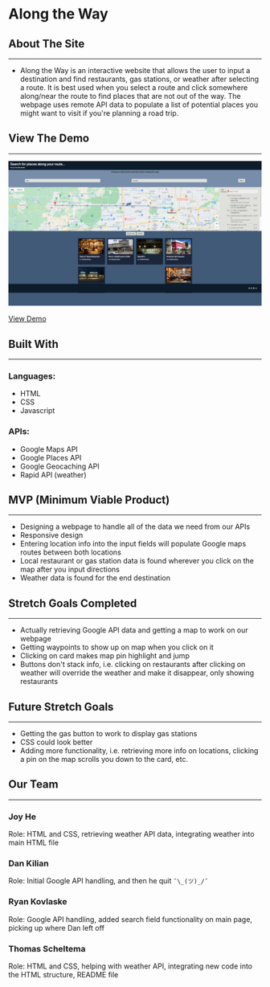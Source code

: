 # Along the Way


## About The Site
***
* Along the Way is an interactive website that allows the user to input a destination and find restaurants, gas stations, or weather after selecting a route. It is best used when you select a route and click somewhere along/near the route to find places that are not out of the way. The webpage uses remote API data to populate a list of potential places you might want to visit if you're planning a road trip.

## View The Demo 
***

![Screenshot](demo.png)

[View Demo](https://drive.google.com/file/d/1BPnQKar0nPot_Hsd5yfDvGYckuqWlVq7/view?usp=sharing)


## Built With
***
### Languages:
* HTML
* CSS
* Javascript
### APIs:
* Google Maps API
* Google Places API 
* Google Geocaching API 
* Rapid API (weather)

## MVP (Minimum Viable Product)
***
* Designing a webpage to handle all of the data we need from our APIs
* Responsive design
* Entering location info into the input fields will populate Google maps routes between both locations
* Local restaurant or gas station data is found wherever you click on the map after you input directions
* Weather data is found for the end destination

## Stretch Goals Completed
***
* Actually retrieving Google API data and getting a map to work on our webpage
* Getting waypoints to show up on map when you click on it 
* Clicking on card makes map pin highlight and jump
* Buttons don't stack info, i.e. clicking on restaurants after clicking on weather will override the weather and make it disappear, only showing restaurants

## Future Stretch Goals
***
* Getting the gas button to work to display gas stations 
* CSS could look better
* Adding more functionality, i.e. retrieving more info on locations, clicking a pin on the map scrolls you down to the card, etc.


## Our Team
***
### Joy He
Role: HTML and CSS, retrieving weather API data, integrating weather into main HTML file
### Dan Kilian
Role: Initial Google API handling, and then he quit `¯\_(ツ)_/¯`
### Ryan Kovlaske
Role: Google API handling, added search field functionality on main page, picking up where Dan left off
### Thomas Scheltema
Role: HTML and CSS, helping with weather API, integrating new code into the HTML structure, README file